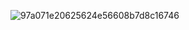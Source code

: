 ![97a071e20625624e56608b7d8c16746](https://github.com/user-attachments/assets/ad40f5db-988a-4eb9-b066-6fadff1248bd)
